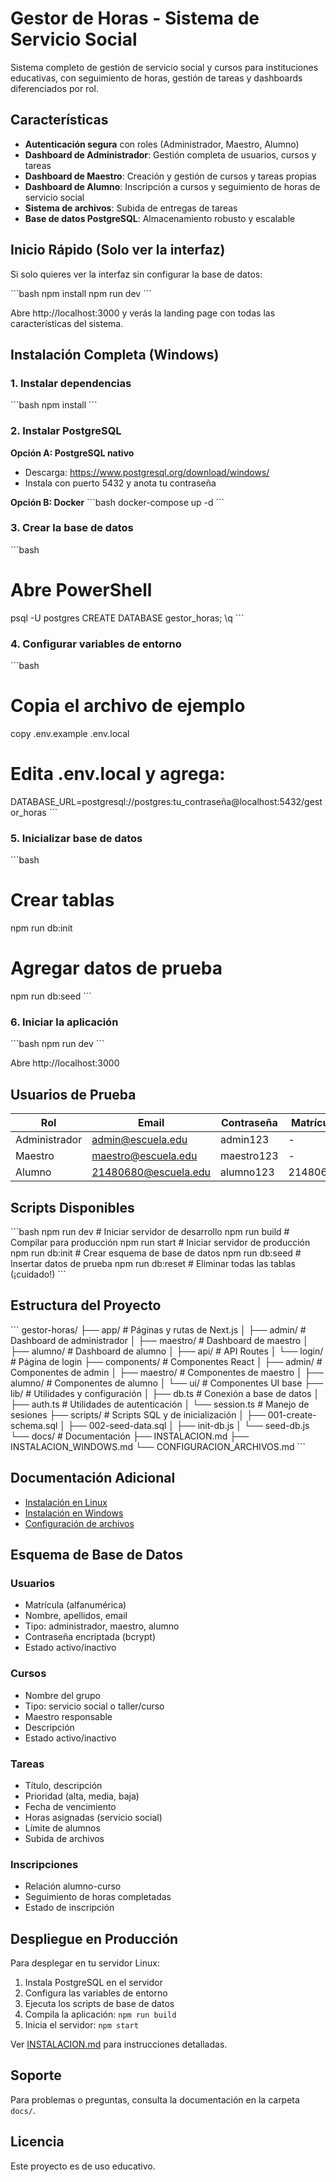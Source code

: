 # Gestor de Horas - Sistema de Servicio Social

Sistema completo de gestión de servicio social y cursos para instituciones educativas, con seguimiento de horas, gestión de tareas y dashboards diferenciados por rol.

## Características

- **Autenticación segura** con roles (Administrador, Maestro, Alumno)
- **Dashboard de Administrador**: Gestión completa de usuarios, cursos y tareas
- **Dashboard de Maestro**: Creación y gestión de cursos y tareas propias
- **Dashboard de Alumno**: Inscripción a cursos y seguimiento de horas de servicio social
- **Sistema de archivos**: Subida de entregas de tareas
- **Base de datos PostgreSQL**: Almacenamiento robusto y escalable

## Inicio Rápido (Solo ver la interfaz)

Si solo quieres ver la interfaz sin configurar la base de datos:

\`\`\`bash
npm install
npm run dev
\`\`\`

Abre http://localhost:3000 y verás la landing page con todas las características del sistema.

## Instalación Completa (Windows)

### 1. Instalar dependencias

\`\`\`bash
npm install
\`\`\`

### 2. Instalar PostgreSQL

**Opción A: PostgreSQL nativo**
- Descarga: https://www.postgresql.org/download/windows/
- Instala con puerto 5432 y anota tu contraseña

**Opción B: Docker**
\`\`\`bash
docker-compose up -d
\`\`\`

### 3. Crear la base de datos

\`\`\`bash
# Abre PowerShell
psql -U postgres
CREATE DATABASE gestor_horas;
\q
\`\`\`

### 4. Configurar variables de entorno

\`\`\`bash
# Copia el archivo de ejemplo
copy .env.example .env.local

# Edita .env.local y agrega:
DATABASE_URL=postgresql://postgres:tu_contraseña@localhost:5432/gestor_horas
\`\`\`

### 5. Inicializar base de datos

\`\`\`bash
# Crear tablas
npm run db:init

# Agregar datos de prueba
npm run db:seed
\`\`\`

### 6. Iniciar la aplicación

\`\`\`bash
npm run dev
\`\`\`

Abre http://localhost:3000

## Usuarios de Prueba

| Rol | Email | Contraseña | Matrícula |
|-----|-------|------------|-----------|
| Administrador | admin@escuela.edu | admin123 | - |
| Maestro | maestro@escuela.edu | maestro123 | - |
| Alumno | 21480680@escuela.edu | alumno123 | 21480680 |

## Scripts Disponibles

\`\`\`bash
npm run dev          # Iniciar servidor de desarrollo
npm run build        # Compilar para producción
npm run start        # Iniciar servidor de producción
npm run db:init      # Crear esquema de base de datos
npm run db:seed      # Insertar datos de prueba
npm run db:reset     # Eliminar todas las tablas (¡cuidado!)
\`\`\`

## Estructura del Proyecto

\`\`\`
gestor-horas/
├── app/                    # Páginas y rutas de Next.js
│   ├── admin/             # Dashboard de administrador
│   ├── maestro/           # Dashboard de maestro
│   ├── alumno/            # Dashboard de alumno
│   ├── api/               # API Routes
│   └── login/             # Página de login
├── components/            # Componentes React
│   ├── admin/            # Componentes de admin
│   ├── maestro/          # Componentes de maestro
│   ├── alumno/           # Componentes de alumno
│   └── ui/               # Componentes UI base
├── lib/                   # Utilidades y configuración
│   ├── db.ts             # Conexión a base de datos
│   ├── auth.ts           # Utilidades de autenticación
│   └── session.ts        # Manejo de sesiones
├── scripts/               # Scripts SQL y de inicialización
│   ├── 001-create-schema.sql
│   ├── 002-seed-data.sql
│   ├── init-db.js
│   └── seed-db.js
└── docs/                  # Documentación
    ├── INSTALACION.md
    ├── INSTALACION_WINDOWS.md
    └── CONFIGURACION_ARCHIVOS.md
\`\`\`

## Documentación Adicional

- [Instalación en Linux](docs/INSTALACION.md)
- [Instalación en Windows](docs/INSTALACION_WINDOWS.md)
- [Configuración de archivos](docs/CONFIGURACION_ARCHIVOS.md)

## Esquema de Base de Datos

### Usuarios
- Matrícula (alfanumérica)
- Nombre, apellidos, email
- Tipo: administrador, maestro, alumno
- Contraseña encriptada (bcrypt)
- Estado activo/inactivo

### Cursos
- Nombre del grupo
- Tipo: servicio social o taller/curso
- Maestro responsable
- Descripción
- Estado activo/inactivo

### Tareas
- Título, descripción
- Prioridad (alta, media, baja)
- Fecha de vencimiento
- Horas asignadas (servicio social)
- Límite de alumnos
- Subida de archivos

### Inscripciones
- Relación alumno-curso
- Seguimiento de horas completadas
- Estado de inscripción

## Despliegue en Producción

Para desplegar en tu servidor Linux:

1. Instala PostgreSQL en el servidor
2. Configura las variables de entorno
3. Ejecuta los scripts de base de datos
4. Compila la aplicación: `npm run build`
5. Inicia el servidor: `npm start`

Ver [INSTALACION.md](docs/INSTALACION.md) para instrucciones detalladas.

## Soporte

Para problemas o preguntas, consulta la documentación en la carpeta `docs/`.

## Licencia

Este proyecto es de uso educativo.
